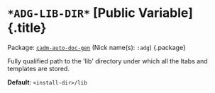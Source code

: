 # `*ADG-LIB-DIR*` [Public Variable] {.title}

Package: [`cadm-auto-doc-gen`](CADM-AUTO-DOC-GEN.pkg.md) (Nick name(s): `:adg`) {.package}

Fully qualified path to the 'lib' directory under which all the ltabs and templates are stored.

**Default**: `<install-dir>/lib`
